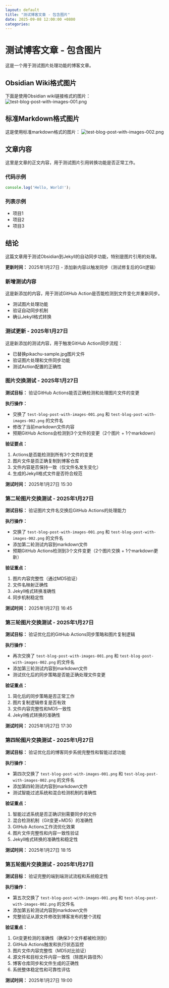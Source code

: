 ```yaml
---
layout: default
title: "测试博客文章 - 包含图片"
date: 2025-09-08 12:00:00 +0800
categories:
---
```


# 测试博客文章 - 包含图片

这是一个用于测试图片处理功能的博客文章。

## Obsidian Wiki格式图片

下面是使用Obsidian wiki链接格式的图片：
![test-blog-post-with-images-001.png](/assets/images/posts/2025/2025-09-08-测试博客文章-包含图片/2025-09-08-测试博客文章-包含图片_001.png)

## 标准Markdown格式图片

这是使用标准markdown格式的图片：
![test-blog-post-with-images-002.png](/assets/images/posts/2025/2025-09-08-测试博客文章-包含图片/2025-09-08-测试博客文章-包含图片_002.png)

## 文章内容

这里是文章的正文内容，用于测试图片引用转换功能是否正常工作。

### 代码示例

```javascript
console.log('Hello, World!');
```

### 列表示例

- 项目1
- 项目2
- 项目3

## 结论

这篇文章用于测试Obsidian到Jekyll的自动同步功能，特别是图片引用的处理。

**更新时间：** 2025年1月27日 - 添加新内容以触发同步（测试修复后的Git逻辑）

### 新增测试内容

这是新添加的内容，用于测试GitHub Action是否能检测到文件变化并重新同步。

- 测试图片处理功能
- 验证自动同步机制
- 确认Jekyll格式转换



### 测试更新 - 2025年1月27日

这是新添加的测试内容，用于触发GitHub Action同步流程：
- 已替换pikachu-sample.jpg图片文件
- 验证图片处理和文件同步功能
- 测试Action配置的正确性

### 图片交换测试 - 2025年1月27日

**测试目标：** 验证GitHub Actions能否正确检测和处理图片文件的变更

**执行操作：**
- 交换了 `test-blog-post-with-images-001.png` 和 `test-blog-post-with-images-002.png` 的文件名
- 修改了当前markdown文件内容
- 预期GitHub Actions会检测到3个文件的变更（2个图片 + 1个markdown）

**验证要点：**
1. Actions是否能检测到所有3个文件的变更
2. 图片文件是否正确复制到博客仓库
3. 文件内容是否保持一致（仅文件名发生变化）
4. 生成的Jekyll格式文件是否符合规范

**测试时间：** 2025年1月27日 15:30

### 第二轮图片交换测试 - 2025年1月27日

**测试目标：** 验证图片文件名交换后GitHub Actions的处理能力

**执行操作：**
- 交换了 `test-blog-post-with-images-001.png` 和 `test-blog-post-with-images-002.png` 的文件名
- 添加第二轮测试内容到markdown文件
- 预期GitHub Actions检测到3个文件变更（2个图片交换 + 1个markdown更新）

**验证重点：**
1. 图片内容完整性（通过MD5验证）
2. 文件名映射正确性
3. Jekyll格式转换准确性
4. 同步机制稳定性

**测试时间：** 2025年1月27日 16:45

### 第三轮图片交换测试 - 2025年1月27日

**测试目标：** 验证优化后的GitHub Actions同步策略和图片复制逻辑

**执行操作：**
- 再次交换了 `test-blog-post-with-images-001.png` 和 `test-blog-post-with-images-002.png` 的文件名
- 添加第三轮测试内容到markdown文件
- 测试优化后的同步策略是否能正确处理文件变更

**验证重点：**
1. 简化后的同步策略是否正常工作
2. 图片复制逻辑修复是否有效
3. 文件内容完整性和MD5一致性
4. Jekyll格式转换的准确性

**测试时间：** 2025年1月27日 17:30

### 第四轮图片交换测试 - 2025年1月27日

**测试目标：** 验证优化后的博客同步系统完整性和智能过滤功能

**执行操作：**
- 第四次交换了 `test-blog-post-with-images-001.png` 和 `test-blog-post-with-images-002.png` 的文件名
- 添加第四轮测试内容到markdown文件
- 测试智能过滤系统和混合检测机制的准确性

**验证重点：**
1. 智能过滤系统是否正确识别需要同步的文件
2. 混合检测机制（Git变更+MD5）的准确性
3. GitHub Actions工作流优化效果
4. 图片文件完整性和内容一致性验证
5. Jekyll格式转换的准确性和稳定性

**测试时间：** 2025年1月27日 18:15

### 第五轮图片交换测试 - 2025年1月27日

**测试目标：** 验证完整的端到端测试流程和系统稳定性

**执行操作：**
- 第五次交换了 `test-blog-post-with-images-001.png` 和 `test-blog-post-with-images-002.png` 的文件名
- 添加第五轮测试内容到markdown文件
- 完整验证从源文件修改到博客发布的整个流程

**验证重点：**
1. Git变更检测的准确性（确保3个文件都被检测到）
2. GitHub Actions触发和执行状态监控
3. 图片文件内容完整性（MD5对比验证）
4. 源文件和目标文件内容一致性（除图片路径外）
5. 博客仓库同步和文件生成的正确性
6. 系统整体稳定性和可靠性评估

**测试时间：** 2025年1月27日 19:00